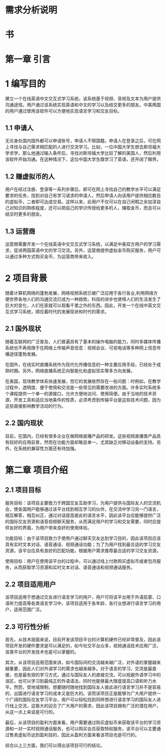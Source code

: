 # 需求分析说明

# 书

# 第一章 引言

# 1 编写目的

建立一个在线英语中文交互式学习系统，该系统基于视频、音频及文本为用户提供沟通途径。用户通过该系统实现英语和中文的学习以及结交更多的朋友。中美两国的用户通过使用该软件可以方便地实现语言学习和交友目标。

## 1.1  申请人

无论身处国内国外都可以申请账号，申请人不限国籍。申请人在登录之后，可在网上寻找与自己需求相匹配的人进行交流学习。比如，一位中国大学生想去斯坦福大学求学，那么他通过输入条件后，寻找对斯坦福大学比较了解的美国人，然后利用该软件开始沟通。在这种情况下，这位中国大学生既学习了英语，还开阔了眼界。

## 1.2  赚虚拟币的人

用户在经过注册、登录等一系列步骤后，即可在网上寻找自己的教学水平可以满足要求的任务，找到对自己有学习请求的申请人，然后申请人向该用户提供相应数目的虚拟币，二者即可达成交易。这样以来，此用户不仅可以在自己闲暇之余加深自己对知识的熟练程度，还可以把自己的学识传授给更多的人，赚取金币，而且可以结交时更多的朋友。

## 1.3  运营商

运营商需要开发一个在线英语中文交互式学习系统，以满足中美双方用户的学习需求，促进两国英语中文的学习交流。另外，运营商提供虚拟金币购买服务，用户可以通过多种方式购买金币，为运营商带来收入。

# 2 项目背景

随着计算机网络的蓬勃发展，网络视频系统已被广泛应用于各行各业,利用网络方便世界各地人们的沟通交流已成为一种趋势。科技的进步也使得人们的生活发生了巨大的变化，人们在家就可以观看千里之外的东西。因此，开发一个在线中英文交互式学习系统，顺应着时代的发展现状和时代的需求。

## 2.1  国外现状

随着互联网的广泛普及，人们普遍具有了基本的操作电脑的能力，同时多媒体传播系统也不再局限于在网络上传输声音信息：视频会议、可视电话等多种网上信息传播途径蓬勃发展。

在国外，在线实时直播系统作为现代化传播信息的一种主要应用手段，已经处于成熟时期。另外，网络直播系统正向智能化和虚拟现实等多方向发展。

在美国，现场教学体系快速发展，但它的发展依然存在一些问题：时例如，在教学过程中，透明度、便于使用和交流是一些常见的需要改进的方面。许多实时系统多个课程提供一个单一的源接口，允许方便地访问、使用简便。由于当地的技术资源，开发工具和适应当地条件的性质，必须考虑到传输平台是这些技术问题，因为这些直接影响教学活动的行为。

## 2.2  国内现状

目前，在国内，已经有很多企业在做网络直播产品的研发。这些视频直播类产品具有较好的应用前景，然而在功能方面却略显单一，尤其缺乏对移动设备的支持。另外，在系统的兼容性方面还有待加强。





# 第二章 项目介绍

## 2.1  项目目标

服务目标：该项目主要致力于跨国交友互助学习，为用户提供与国际友人的交流机会，使各国用户能够通过该平台找到相互学习的伙伴，在交流中学习另一门语言，相互解答，相互纠正，通过对话提高彼此的语言水平，因此该平台应能够提供广泛的国际交友资源和语音视频聊天服务，从而满足用户的学习和交友需要，同时应提供友好的界面，为用户带来良好的使用体验。

功能目标：由于该项目致力于使用户通过聊天交友达到学习目的，因此该项目应该具有实时文本对话、语音通话、视频通话功能；为了为用户找到最合适的学习交友资源，该平台应具有良好的匹配功能，根据用户需求推荐最合适的学习交友资源。

使用目标：用户在使用该平台的过程中，可以通过线上付款购买虚拟币或者包月服务，从而获取学习资源和实时文本对话、语音通话和视频通话服务。

## 2.2  项目适用用户

该项目适用于想通过交友进行语言学习的用户，用户可将该平台用于外语启蒙、口语听力提高等各类语言学习中，该项目适用于各年龄、各行业想进行语言学习的用户，适用范围广泛。

## 2.3  可行性分析

首先，从技术层面来说，目前开发该项目平台的计算机硬件已经非常普及，因此该项目开发的硬件要求是可以满足的，如今社交平台众多，视频通话技术应用广泛，该类平台的开发技术也是可以掌握的。

其次，从该项目适用范围来讲，如今国际间的交流越来越广泛，对外语的掌握越来越重要，因此人们对外语学习的需求也越来越多。对于语言的学习，交流是最直接，也是最有效的学习方式，通过与国际友人的直接交流，可以规避外语学习中的误区，也可以学习到最纯正的外语语法，同时也能够最大限度提高口语和听力水平。然而，受地域限制，想要随时随地找到国际友人彼此进行语言学习并不是容易的，出国进行语言学习的成本又是巨大的。该而该项目正是能够为广大用户提供一个广阔的国际交友学习平台，用户可以轻松找到同样想进行语言学习的国际友人进行线上交流，这极大的迎合了广大用户的需求，因此该项目拥有广泛的潜在用户，从这一点上来说是可行的。

最后，从该项目的盈利方面来看，用户需要通过购买虚拟币来获取该平台的学习资源和一对一实时视频通话服务，也可以购买会员获取特权服务，该平台可以主要通过售卖虚拟币达到盈利目的，因此从盈利方面来看该项目也是可行的。

综合以上三方面，我们可以得出该项目可行的结论。
